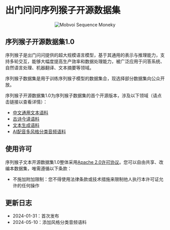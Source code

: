 # 出门问问序列猴子开源数据集

<p align="center" width="100%">
<img src="images/mobvoi_seq_monkey.gif" alt="Mobvoi Sequence Moneky"/>
</p>

## 序列猴子开源数据集1.0

序列猴子是出门问问提供的超大规模语言模型，基于其通用的表示与推理能力，支持多轮交互，能够大幅度提高生产效率和数据处理能力，被广泛应用于问答系统、自然语言处理、机器翻译、文本摘要等领域。

序列猴子数据集是用于训练序列猴子模型的数据集合，现选择部分数据集向公众开放。

序列猴子开源数据集1.0为序列猴子数据集的首个开源版本，涉及以下领域（请点击链接以查看详情）：
  - [中文通用文本语料](docs/pretrain_open_corpus.md)
  - [古诗今译语料](docs/cchs_open_corpus.md)
  - [文本生成语料](docs/ft_open_corpus.md)
  - [AI配音多风格分类音频语料](docs/speaker_style_data.md)

## 使用许可

序列猴子文本开源数据集1.0整体采用[Apache 2.0许可协议](LICENSE)。您可以自由共享、改编本数据集，唯需遵循以下条款：
  - 不施加附加限制：您不得使用法律条款或技术措施来限制他人执行本许可证允许的任何操作

## 更新日志

- 2024-01-31：首次发布
- 2024-05-10：添加风格分类音频语料
